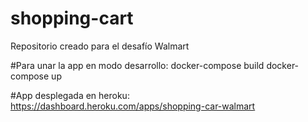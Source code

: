 # shopping-cart
Repositorio creado para el desafío Walmart

#Para unar la app en modo desarrollo:
docker-compose build
docker-compose up

#App desplegada en heroku:
https://dashboard.heroku.com/apps/shopping-car-walmart
